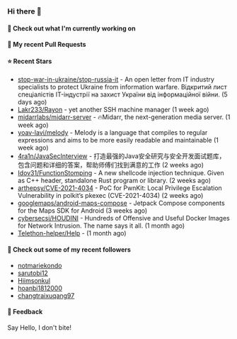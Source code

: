 ### Hi there 👋

#### 👷 Check out what I'm currently working on

#### 🔨 My recent Pull Requests


#### ⭐ Recent Stars

- [stop-war-in-ukraine/stop-russia-it](https://github.com/stop-war-in-ukraine/stop-russia-it) - An open letter from IT industry specialists to protect Ukraine from information warfare. Відкритий лист спеціалістів IT-індустрії на захист України від інформаційної війни. (5 days ago)
- [Lakr233/Rayon](https://github.com/Lakr233/Rayon) - yet another SSH machine manager (1 week ago)
- [midarrlabs/midarr-server](https://github.com/midarrlabs/midarr-server) - 🔥Midarr, the next-generation media server. (1 week ago)
- [yoav-lavi/melody](https://github.com/yoav-lavi/melody) - Melody is a language that compiles to regular expressions and aims to be more easily readable and maintainable (1 week ago)
- [4ra1n/JavaSecInterview](https://github.com/4ra1n/JavaSecInterview) - 打造最强的Java安全研究与安全开发面试题库，包含问题和详细的答案，帮助师傅们找到满意的工作 (2 weeks ago)
- [Idov31/FunctionStomping](https://github.com/Idov31/FunctionStomping) - A new shellcode injection technique. Given as C&#43;&#43; header, standalone Rust program or library. (2 weeks ago)
- [arthepsy/CVE-2021-4034](https://github.com/arthepsy/CVE-2021-4034) - PoC for PwnKit: Local Privilege Escalation Vulnerability in polkit’s pkexec (CVE-2021-4034) (2 weeks ago)
- [googlemaps/android-maps-compose](https://github.com/googlemaps/android-maps-compose) - Jetpack Compose components for the Maps SDK for Android (3 weeks ago)
- [cybersecsi/HOUDINI](https://github.com/cybersecsi/HOUDINI) - Hundreds of Offensive and Useful Docker Images for Network Intrusion. The name says it all. (1 month ago)
- [Telethon-helper/Help](https://github.com/Telethon-helper/Help) -  (1 month ago)

#### 👯 Check out some of my recent followers

- [notmariekondo](https://github.com/notmariekondo)
- [sarutobi12](https://github.com/sarutobi12)
- [Hiimsonkul](https://github.com/Hiimsonkul)
- [hoanbi1812000](https://github.com/hoanbi1812000)
- [changtraixuqang97](https://github.com/changtraixuqang97)

#### 💬 Feedback

Say Hello, I don't bite!